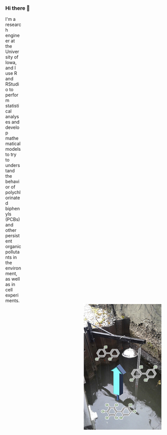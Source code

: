 ### Hi there 👋
<div style="width: 10%;">
I'm a research engineer at the University of Iowa, and I use R and RStudio to perform statistical analyses and develop mathematical models to try to understand the behavior of polychlorinated biphenyls (PCBs) and other persistent organic pollutants in the environment, as well as in cell experiments.
  </div>
  
<img src="Picture1.jpg" width="250" height="400" style="float:right;margin-right:10px;">


<!--
**valdiman/valdiman** is a ✨ _special_ ✨ repository because its `README.md` (this file) appears on your GitHub profile.

Here are some ideas to get you started:

- 🔭 I’m currently working on ...
- 🌱 I’m currently learning ...
- 👯 I’m looking to collaborate on ...
- 🤔 I’m looking for help with ...
- 💬 Ask me about ...
- 📫 How to reach me: ...
- 😄 Pronouns: ...
- ⚡ Fun fact: ...
-->
